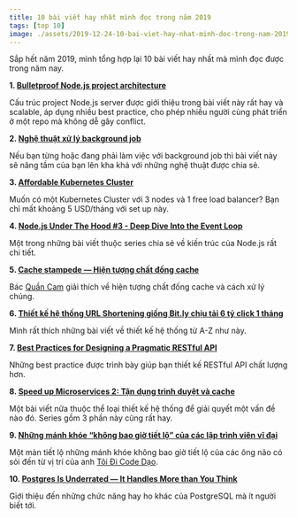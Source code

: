 ```yaml
---
title: 10 bài viết hay nhất mình đọc trong năm 2019
tags: [top 10]
image: ./assets/2019-12-24-10-bai-viet-hay-nhat-minh-doc-trong-nam-2019/thumbnail.png
---
```


Sắp hết năm 2019, mình tổng hợp lại 10 bài viết hay nhất mà mình đọc được trong năm nay.

<!-- truncate -->

**1. [Bulletproof Node.js project architecture](https://dev.to/santypk4/bulletproof-node-js-project-architecture-4epf)**

Cấu trúc project Node.js server được giới thiệu trong bài viết này rất hay và scalable, áp dụng nhiều best practice, cho phép nhiều người cùng phát triển ở một repo mà không dễ gây conflict.

**2. [Nghệ thuật xử lý background job](https://kipalog.com/posts/Nghe-thuat-xu-ly-background-job)**

Nếu bạn từng hoặc đang phải làm việc với background job thì bài viết này sẽ nâng tầm của bạn lên kha khá với những nghệ thuật được chia sẻ.

**3. [Affordable Kubernetes Cluster](https://devonblog.com/containers/affordable-kubernetes-cluster)**

Muốn có một Kubernetes Cluster với 3 nodes và 1 free load balancer? Bạn chỉ mất khoảng 5 USD/tháng với set up này.

**4. [Node.js Under The Hood #3 - Deep Dive Into the Event Loop](https://dev.to/khaosdoctor/node-js-under-the-hood-3-deep-dive-into-the-event-loop-135d)**

Một trong những bài viết thuộc series chia sẻ về kiến trúc của Node.js rất chi tiết.

**5. [Cache stampede — Hiện tượng chất đống cache](https://quan-cam.com/posts/cache-stampede-hien-tuong-chat-dong-cache)**

Bác [Quần Cam](https://quan-cam.com) giải thích về hiện tượng chất đống cache và cách xử lý chúng.

**6. [Thiết kế hệ thống URL Shortening giống Bit.ly chịu tải 6 tỷ click 1 tháng](https://viblo.asia/p/thiet-ke-he-thong-url-shortening-giong-bitly-chiu-tai-6-ty-click-1-thang-Ljy5VY1zlra)**

Mình rất thích những bài viết về thiết kế hệ thống từ A-Z như này.

**7. [Best Practices for Designing a Pragmatic RESTful API](https://www.vinaysahni.com/best-practices-for-a-pragmatic-restful-api)**

Những best practice được trình bày giúp bạn thiết kế RESTful API chất lượng hơn.

**8. [Speed up Microservices 2: Tận dụng trình duyệt và cache](https://topdev.vn/blog/speed-up-microservices-2-tan-dung-trinh-duyet-va-cache)**

Một bài viết nữa thuộc thể loại thiết kế hệ thống để giải quyết một vấn đề nào đó. Series gồm 3 phần này cũng rất hay.

**9. [Những mánh khóe “không bao giờ tiết lộ” của các lập trình viên vĩ đại](https://toidicodedao.com/2015/12/24/nhung-manh-khoe-khong-bao-gio-tiet-lo-cua-cac-lap-trinh-vien-vi-dai/)**

Một màn tiết lộ những mánh khóe không bao giờ tiết lộ của các ông não có sỏi đến từ vị trí của anh [Tôi Đi Code Dạo](https://toidicodedao.com).

**10. [Postgres Is Underrated — It Handles More than You Think](https://dev.to/heroku/postgres-is-underrated-it-handles-more-than-you-think-4ff3)**

Giới thiệu đến những chức năng hay ho khác của PostgreSQL mà ít người biết tới.
